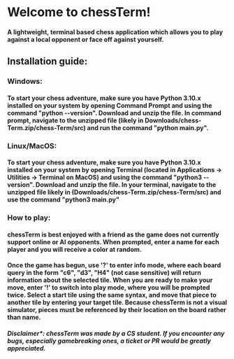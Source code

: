 # Welcome to chessTerm! 
#### A lightweight, terminal based chess application which allows you to play against a local opponent or face off against yourself. 

## Installation guide:

### Windows: 
#### To start your chess adventure, make sure you have Python 3.10.x installed on your system by opening Command Prompt and using the command "python --version". Download and unzip the file. In command prompt, navigate to the unzipped file (likely in Downloads/chess-Term.zip/chess-Term/src) and run the command "python main.py".


### Linux/MacOS:
#### To start your chess adventure, make sure you have Python 3.10.x installed on your system by opening Terminal (located in Applications -> Utilities -> Terminal on MacOS) and using the command "python3 --version". Download and unzip the file. In your terminal, navigate to the unzipped file likely in (Downloads/chess-Term.zip/chess-Term/src) and use the command "python3 main.py"

### How to play:
#### chessTerm is best enjoyed with a friend as the game does not currently support online or AI opponents. When prompted, enter a name for each player and you will receive a color at random. 

#### Once the game has begun, use '?' to enter info mode, where each board query in the form "c6", "d3", "H4" (not case sensitive) will return information about the selected tile. When you are ready to make your move, enter '!' to switch into play mode, where you will be prompted twice. Select a start tile using the same syntax, and move that piece to another tile by entering your target tile. Because chessTerm is not a visual simulator, pieces must be referenced by their location on the board rather than name.

##### Disclaimer*: chessTerm was made by a CS student. If you encounter any bugs, especially gamebreaking ones, a ticket or PR would be greatly appreciated.


